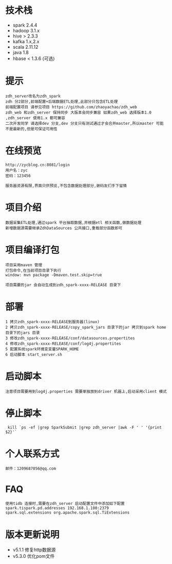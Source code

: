 # 技术栈

   + spark 2.4.4
   + hadoop 3.1.x
   + hive > 2.3.3
   + kafka 1.x,2.x
   + scala 2.11.12
   + java 1.8
   + hbase < 1.3.6 (可选)

# 提示
    zdh_server改名为zdh_spark
    zdh 分2部分,前端配置+后端数据ETL处理,此部分只包含ETL处理
    前端配置项目 请参见项目 https://github.com/zhaoyachao/zdh_web
    zdh_web 和zdh_server 保持同步 大版本会同步兼容 如果zdh_web 选择版本1.0 ,zdh_server 使用1.x 都可兼容
    二次开发同学 请选择dev 分支,dev 分支只有测试通过才会合并master,所以master 可能不是最新的,但是可保证可用性
    
#  在线预览
    http://zycblog.cn:8081/login
    用户名：zyc
    密码：123456
    
    服务器资源有限,界面只供预览,不包含数据处理部分,谢码友们手下留情    
   
# 项目介绍

    数据采集ETL处理,通过spark 平台抽取数据,并根据etl 相关函数,做数据处理
    新增数据源需要继承ZdhDataSources 公共接口,重载部分函数即可
 
# 项目编译打包
    项目采用maven 管理
    打包命令,在当前项目目录下执行
    window: mvn package -Dmaven.test.skip=true 
   
    项目需要的jar 会自动生成到zdh_spark-xxxx-RELEASE 目录下
   
    
# 部署
    1 拷贝zdh_spark-xxxx-RELEASE到服务器(linux)
    2 拷贝zdh_spark-xxxx-RELEASE/copy_spark_jars 目录下的jar 拷贝到spark home 目录下的jars 目录
    3 修改zdh_spark-xxxx-RELEASE/conf/datasources.propertites
    4 修改zdh_spark-xxxx-RELEASE/conf/log4j.propertites
    5 配置系统spark环境变变量SPARK_HOME
    6 启动脚本 start_server.sh
    
# 启动脚本
    注意项目需要用到log4j.properties 需要单独放到driver 机器上,启动采用client 模式
      
    
# 停止脚本
     kill `ps -ef |grep SparkSubmit |grep zdh_server |awk -F ' ' '{print $2}'`

# 个人联系方式
    邮件：1209687056@qq.com
    
# FAQ
    使用tidb 连接时,需要在zdh_server 启动配置文件中添加如下配置
    spark.tispark.pd.addresses 192.168.1.100:2379
    spark.sql.extensions org.apache.spark.sql.TiExtensions
    
# 版本更新说明
   + v5.1.1 修复http数据源
   + v5.3.0 优化pom文件    